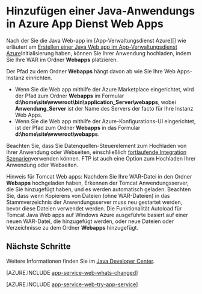 <properties 
    pageTitle="Hinzufügen einer Java-Anwendungs in Azure App Dienst Web Apps" 
    description="In diesem Lernprogramm erfahren Sie zum Hinzufügen einer Seite oder einer Anwendung Ihrer Instanz des Azure App Dienst Web Apps, die bereits für die Verwendung von Java konfiguriert ist." 
    services="app-service\web" 
    documentationCenter="java" 
    authors="rmcmurray" 
    manager="wpickett" 
    editor=""/>

<tags 
    ms.service="app-service-web" 
    ms.workload="web" 
    ms.tgt_pltfrm="na" 
    ms.devlang="Java" 
    ms.topic="article" 
    ms.date="08/11/2016" 
    ms.author="robmcm"/>

# <a name="add-a-java-application-to-azure-app-service-web-apps"></a>Hinzufügen einer Java-Anwendungs in Azure App Dienst Web Apps

Nach der Sie die Java Web-app im [App-Verwaltungsdienst Azure][] wie erläutert am [Erstellen einer Java Web app im App-Verwaltungsdienst Azure](web-sites-java-get-started.md)Initialisierung haben, können Sie Ihrer Anwendung hochladen, indem Sie Ihre WAR im Ordner **Webapps** platzieren.

Der Pfad zu dem Ordner **Webapps** hängt davon ab wie Sie Ihre Web Apps-Instanz einrichten.

- Wenn Sie die Web app mithilfe der Azure Marketplace eingerichtet, wird der Pfad zum Ordner **Webapps** im Formular **d:\home\site\wwwroot\bin\application\_Server\webapps**, wobei **Anwendung\_Server** ist der Name des Servers der facto für Ihre Instanz Web Apps. 
- Wenn Sie die Web app mithilfe der Azure-Konfigurations-UI eingerichtet, ist der Pfad zum Ordner **Webapps** in das Formular **d:\home\site\wwwroot\webapps**. 

Beachten Sie, dass Sie Datenquellen-Steuerelement zum Hochladen von Ihrer Anwendung oder Webseiten, einschließlich [fortlaufende Integration Szenarien](app-service-continuous-deployment.md)verwenden können. FTP ist auch eine Option zum Hochladen Ihrer Anwendung oder Webseiten.

Hinweis für Tomcat Web apps: Nachdem Sie Ihre WAR-Datei in den Ordner **Webapps** hochgeladen haben, Erkennen der Tomcat Anwendungsserver, die Sie hinzugefügt haben, und es werden automatisch geladen. Beachten Sie, dass wenn Kopierens von Dateien (ohne WAR-Dateien) in das Stammverzeichnis der Anwendungsserver muss neu gestartet werden, bevor diese Dateien verwendet werden. Die Funktionalität Autoload für Tomcat Java Web apps auf Windows Azure ausgeführte basiert auf einer neuen WAR-Datei, die hinzugefügt werden, oder neue Dateien oder Verzeichnisse zu dem Ordner **Webapps** hinzugefügt. 

## <a name="next-steps"></a>Nächste Schritte

Weitere Informationen finden Sie im [Java Developer Center](/develop/java/).

[AZURE.INCLUDE [app-service-web-whats-changed](../../includes/app-service-web-whats-changed.md)]

[AZURE.INCLUDE [app-service-web-try-app-service](../../includes/app-service-web-try-app-service.md)]

<!-- External Links -->
[Azure App-Verwaltungsdienst]: http://go.microsoft.com/fwlink/?LinkId=529714
